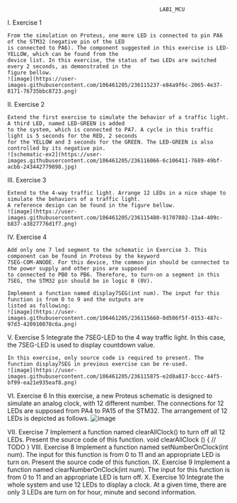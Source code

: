                                                     LAB1_MCU

I. Exercise 1

    From the simulation on Proteus, one more LED is connected to pin PA6 of the STM32 (negative pin of the LED
    is connected to PA6). The component suggested in this exercise is LED-YELLOW, which can be found from the 
    device list. In this exercise, the status of two LEDs are switched every 2 seconds, as demonstrated in the
    figure bellow.
    ![image](https://user-images.githubusercontent.com/106461205/236115237-e84a9f6c-2065-4e37-8171-76735bbc8723.png)

II. Exercise 2
    
    Extend the first exercise to simulate the behavior of a traffic light. A third LED, named LED-GREEN is added
    to the system, which is connected to PA7. A cycle in this traffic light is 5 seconds for the RED, 2 seconds
    for the YELLOW and 3 seconds for the GREEN. The LED-GREEN is also controlled by its negative pin.
    ![schematic-ex2](https://user-images.githubusercontent.com/106461205/236116066-6c106411-7689-49bf-acbb-243442779898.jpg)
    
III. Exercise 3

    Extend to the 4-way traffic light. Arrange 12 LEDs in a nice shape to simulate the behaviors of a traffic light.
    A reference design can be found in the figure bellow.
    ![image](https://user-images.githubusercontent.com/106461205/236115480-91707802-13a4-409c-b837-a3827776d1f7.png)

IV. Exercise 4

    Add only one 7 led segment to the schematic in Exercise 3. This component can be found in Proteus by the keyword
    7SEG-COM-ANODE. For this device, the common pin should be connected to the power supply and other pins are supposed
    to connected to PB0 to PB6. Therefore, to turn-on a segment in this 7SEG, the STM32 pin should be in logic 0 (0V).
    
    Implement a function named display7SEG(int num). The input for this function is from 0 to 9 and the outputs are 
    listed as following:
    ![image](https://user-images.githubusercontent.com/106461205/236115660-0d506f5f-0153-487c-97d3-420910078c6a.png)
    
V. Exercise 5
    Integrate the 7SEG-LED to the 4 way traffic light. In this case, the 7SEG-LED is used to display countdown value.
    
    In this exercise, only source code is required to present. The function display7SEG in previous exercise can be re-used.
    ![image](https://user-images.githubusercontent.com/106461205/236115875-e2d8a817-bccc-44f5-bf99-ea21e935eaf8.png)

VI. Exercise 6
    In this exercise, a new Proteus schematic is designed to simulate an analog clock, with 12 different number. The
    connections for 12 LEDs are supposed from PA4 to PA15 of the STM32. The arrangement of 12 LEDs is depicted as follows.
    ![image](https://user-images.githubusercontent.com/106461205/236116236-697966ec-5a10-4a24-915e-5a6281bfdad9.png)

VII. Exercise 7
    Implement a function named clearAllClock() to turn off all 12 LEDs. Present the source code of this function.
    void clearAllClock () {
    // TODO
    }
VIII. Exercise 8
    Implement a function named setNumberOnClock(int num). The input for this function is from 0 to 11 and an appropriate
    LED is turn on. Present the source code of this function.
IX. Exercise 9 
    Implement a function named clearNumberOnClock(int num). The input for this function is from 0 to 11 and an appropriate
    LED is turn off.
X. Exercise 10
    Integrate the whole system and use 12 LEDs to display a clock. At a given time, there are only 3 LEDs are turn on for
    hour, minute and second information.
